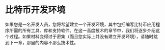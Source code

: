 # 比特币开发环境

如果您是一名开发人员，您将希望建立一个开发环境，其中包括编写比特币应用程序所需的所有工具、库和支持软件。在这一高度技术的章节中，我们将逐步介绍这个过程。如果材料变得过于密集（而且您实际上并没有建立开发环境），请随时跳到下一章，那里的内容不那么技术性。
